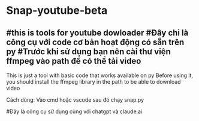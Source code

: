 # Snap-youtube-beta
#this is tools for youtube dowloader
#Đây chỉ là công cụ với code cơ bản hoạt động có sẵn trên py
#Trước khi sử dụng bạn nên cài thư viện ffmpeg vào path để có thể tải video
------------------------------------------------------------------------------------------------------------------
This is just a tool with basic code that works available on py
Before using it, you should install the ffmpeg library in the path to be able to download video

Cách dùng: Vào cmd hoặc vscode sau đó chạy snap.py








#Đây là công cụ sử dụng cùng với chatgpt và claude.ai
